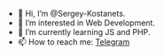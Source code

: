 - 👋 Hi, I’m @Sergey-Kostanets.
- 👀 I’m interested in Web Development.
- 🌱 I’m currently learning JS and PHP.
- 📫 How to reach me: [Telegram](t.me/sergeykostanets)
